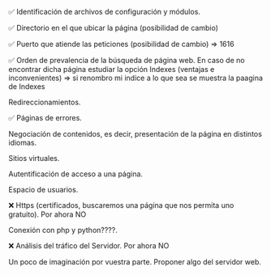 ✅ Identificación de archivos de configuración y módulos.

✅ Directorio en el que ubicar la página (posibilidad de cambio)

✅ Puerto que atiende las peticiones (posibilidad de cambio) => 1616

✅ Orden de prevalencia de la búsqueda de página web. En caso de no encontrar dicha página estudiar la opción Indexes (ventajas e inconvenientes) => si renombro mi indice a lo que sea se muestra la paagina de Indexes

Redireccionamientos.

✅ Páginas de errores.

Negociación de contenidos, es decir, presentación de la página en distintos idiomas.

Sitios virtuales.

Autentificación de acceso a una página.

Espacio de usuarios.

❌ Https (certificados, buscaremos una página que nos permita uno gratuito). Por ahora NO

Conexión con php y python????.

❌ Análisis del tráfico del Servidor. Por ahora NO

Un poco de imaginación por vuestra parte. Proponer algo del servidor web.